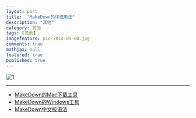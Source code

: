 ```yaml
---
layout: post
title:  "MakeDown的详细用法"
description: "其他"
category: 其他
tags: [其他]
imagefeature: pic-2014-09-08.jpg
comments: true
mathjax: null
featured: true
published: true
---
```




![1](http://25.io/mou/img/1.png)

---

* [MakeDown的Mac下载工具](http://25.io/mou/download/Mou.zip)
* [MakeDown的Windows工具](http://markdownpad.com/download/markdownpad2-setup.exe)
* [MakeDown中文版语法](http://wowubuntu.com/markdown/#list)
